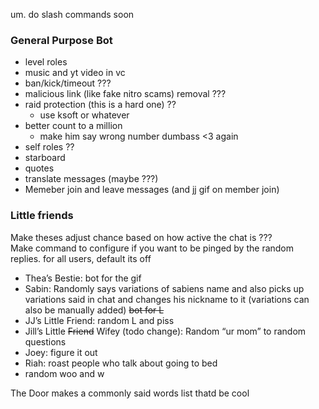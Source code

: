 um. do slash commands soon


### General Purpose Bot
- level roles
- music and yt video in vc
- ban/kick/timeout ???
- malicious link (like fake nitro scams) removal ???
- raid protection (this is a hard one) ??
    - use ksoft or whatever
- better count to a million
    - make him say wrong number dumbass <3 again
- self roles ??
- starboard
- quotes
- translate messages (maybe ???)
- Memeber join and leave messages (and jj gif on member join)

### Little friends
Make theses adjust chance based on how active the chat is ???  
Make command to configure if you want to be pinged by the random replies. for all users, default its off

- Thea’s Bestie: bot for the gif
- Sabin: Randomly says variations of sabiens name and also picks up variations said in chat and changes his nickname to it (variations can also be manually added) ~~bot for L~~
- JJ’s Little Friend: random L and piss
- Jill’s Little ~~Friend~~ Wifey (todo change): Random “ur mom” to random questions
- Joey: figure it out
- Riah: roast people who talk about going to bed
- random woo and w

The Door makes a commonly said words list thatd be cool
